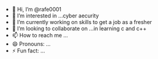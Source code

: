- 👋 Hi, I’m @rafe0001
- 👀 I’m interested in ...cyber aecurity
- 🌱 I’m currently working on skills to get a job as a fresher  
- 💞️ I’m looking to collaborate on ...in learning c and c++
- 📫 How to reach me ...
- 😄 Pronouns: ...
- ⚡ Fun fact: ...

<!---
rafe0001/rafe0001 is a ✨ special ✨ repository because its `README.md` (this file) appears on your GitHub profile.
You can click the Preview link to take a look at your changes.
--->
